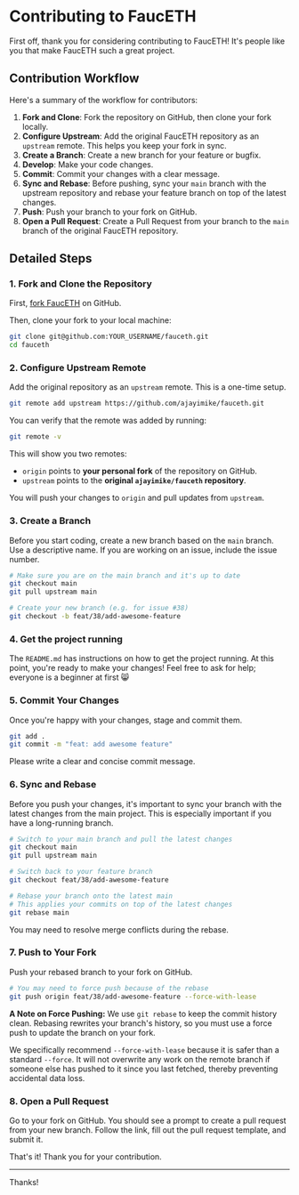 # Contributing to FaucETH

First off, thank you for considering contributing to FaucETH! It's people like you that make FaucETH such a great project.

## Contribution Workflow

Here's a summary of the workflow for contributors:

1.  **Fork and Clone**: Fork the repository on GitHub, then clone your fork locally.
2.  **Configure Upstream**: Add the original FaucETH repository as an `upstream` remote. This helps you keep your fork in sync.
3.  **Create a Branch**: Create a new branch for your feature or bugfix.
4.  **Develop**: Make your code changes.
5.  **Commit**: Commit your changes with a clear message.
6.  **Sync and Rebase**: Before pushing, sync your `main` branch with the upstream repository and rebase your feature branch on top of the latest changes.
7.  **Push**: Push your branch to your fork on GitHub.
8.  **Open a Pull Request**: Create a Pull Request from your branch to the `main` branch of the original FaucETH repository.

## Detailed Steps

### 1. Fork and Clone the Repository

First, [fork FaucETH](https://github.com/ajayimike/fauceth/fork) on GitHub.

Then, clone your fork to your local machine:

```sh
git clone git@github.com:YOUR_USERNAME/fauceth.git
cd fauceth
```

### 2. Configure Upstream Remote

Add the original repository as an `upstream` remote. This is a one-time setup.

```sh
git remote add upstream https://github.com/ajayimike/fauceth.git
```

You can verify that the remote was added by running:

```sh
git remote -v
```

This will show you two remotes:

-   `origin` points to **your personal fork** of the repository on GitHub.
-   `upstream` points to the **original `ajayimike/fauceth` repository**.

You will push your changes to `origin` and pull updates from `upstream`.

### 3. Create a Branch

Before you start coding, create a new branch based on the `main` branch. Use a descriptive name. If you are working on an issue, include the issue number.

```sh
# Make sure you are on the main branch and it's up to date
git checkout main
git pull upstream main

# Create your new branch (e.g. for issue #38)
git checkout -b feat/38/add-awesome-feature
```

### 4. Get the project running

The `README.md` has instructions on how to get the project running. At this point, you're ready to make your changes! Feel free to ask for help; everyone is a beginner at first 😸

### 5. Commit Your Changes

Once you're happy with your changes, stage and commit them.

```sh
git add .
git commit -m "feat: add awesome feature"
```

Please write a clear and concise commit message.

### 6. Sync and Rebase

Before you push your changes, it's important to sync your branch with the latest changes from the main project. This is especially important if you have a long-running branch.

```sh
# Switch to your main branch and pull the latest changes
git checkout main
git pull upstream main

# Switch back to your feature branch
git checkout feat/38/add-awesome-feature

# Rebase your branch onto the latest main
# This applies your commits on top of the latest changes
git rebase main
```

You may need to resolve merge conflicts during the rebase.

### 7. Push to Your Fork

Push your rebased branch to your fork on GitHub.

```sh
# You may need to force push because of the rebase
git push origin feat/38/add-awesome-feature --force-with-lease
```

**A Note on Force Pushing:** We use `git rebase` to keep the commit history clean. Rebasing rewrites your branch's history, so you must use a force push to update the branch on your fork.

We specifically recommend `--force-with-lease` because it is safer than a standard `--force`. It will not overwrite any work on the remote branch if someone else has pushed to it since you last fetched, thereby preventing accidental data loss.

### 8. Open a Pull Request

Go to your fork on GitHub. You should see a prompt to create a pull request from your new branch. Follow the link, fill out the pull request template, and submit it.

That's it! Thank you for your contribution.

---

Thanks!
